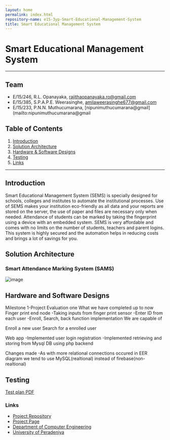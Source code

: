 ```yaml
---
layout: home
permalink: index.html
repository-name: e15-3yp-Smart-Educational-Management-System
title: Smart Educational Management System
---
```


# Smart Educational Management System

---

## Team
-  E/15/246, R.L. Opanayaka, [rajithaopanayaka.ro@gmail.com](mailto:rajithaopanayaka.ro@gmail.com)
-  E/15/385, S.P.A.P.E. Weerasinghe, [amilaweerasinghe677@gmail.com](mailto:amilaweerasinghe677@gmail.com)
-  E/15/233, P.N.N. Muthucumarana, [nipunimuthucumarana@gmail](mailto:nipunimuthucumarana@gmail

## Table of Contents
1. [Introduction](#introduction)
2. [Solution Architecture](#solution-architecture )
3. [Hardware & Software Designs](#hardware-and-software-designs)
4. [Testing](#testing)
5. [Links](#links)

---

## Introduction

Smart Educational Management System (SEMS) is specially designed for schools, colleges and institutes to automate the institutional processes. Use of SEMS makes your institution eco-friendly as all data and your reports are stored on the server, the use of paper and files are necessary only when needed. Attendance of students can be marked by taking the fingerprint using a device with an embedded system. SEMS is very affordable and comes with no limits on the number of students, teachers and parent logins. This system is highly secured and the automation helps in reducing costs and brings a lot of savings for you.


## Solution Architecture
### Smart Attendance Marking System (SAMS)

![image](https://user-images.githubusercontent.com/73756777/119204885-4df95e80-bab4-11eb-83c0-76c2cac5e595.png)

## Hardware and Software Designs

Milestone 1-Project Evaluation one
What we have completed up to now
Finger print end node
-Taking inputs from finger print sensor
-Enter ID from each user
-Enroll, Search, back function implementation
We are capable of

Enroll a new user
Search for a enrolled user


Web app
-Implemented user login registration
-Implemented retrieving and storing from Mysql DB using php backend


Changes made
-As with more relational connections occured in EER diagram we tend to use MySQL(realtional) instead of firebase(non-realtional)

## Testing

[Test plan PDF](https://github.com/cepdnaclk/e15-3yp-Smart-Educational-Management-System/blob/main/docs/Smart%20Attendance%20Marking%20System_test_plan.pdf)


### Links  
- <a href = "https://github.com/cepdnaclk/e15-3yp-Smart-Educational-Management-System" target = "_blank"> Project Repository </a>
- <a href = "https://cepdnaclk.github.io/e15-3yp-Smart-Educational-Management-System/" target = "_blank">Project Page</a>
- <a href = "http://www.ce.pdn.ac.lk/" target = "_blank">Department of Computer Engineering</a>
- <a href = "https://eng.pdn.ac.lk/" target = "_blank">University of Peradeniya</a>


[//]: # (Please refer this to learn more about Markdown syntax)
[//]: # (https://github.com/adam-p/markdown-here/wiki/Markdown-Cheatsheet)
